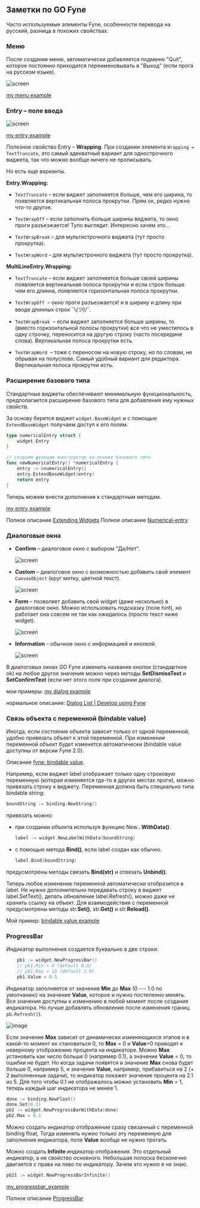 ## Заметки по GO Fyne

Часто используемые элементы Fyne, особенности перевода на русский, разница в похожих свойствах.

### Меню

После создания меню, автоматически добавляется подменю "Quit", которое постоянно приходится переименовывать в "Выход" (если прога на русском языке).

<img src="menu/img/menu.png" alt="screen"/>

[my menu example](https://github.com/annettalekto/sandbox_go_fyne/tree/main/menu)

### Entry – поле ввода

<img src="entry/img/entry.png" alt="screen"/>

[my entry example](https://github.com/annettalekto/sandbox_go_fyne/tree/main/entry)

Полезное свойство Entry – **Wrapping**. При создании элемента `Wrapping = TextTruncate`, это самый адекватный вариант для однострочного виджета, так что можно вообще ничего не прописывать. 

Но есть еще варианты.

**Entry.Wrapping:**

- `TextTruncate` – если виджет заполняется больше, чем его ширина, то появляется вертикальная полоса прокрутки. Прям ок, редко нужно что-то другое.

- `TextWrapOff` – если заполнить больше ширины виджета, то окно проги разъезжается! Тупо выглядит. Интересно зачем это...

- `TextWrapBreak` – для мультистрочного виджета (тут просто прокрутка).

- `TextWrapWord` – для мультистрочного виджета (тут просто прокрутка).

**MultiLineEntry.Wrapping:**

- `TextTruncate` – если виджет заполняется больше своей ширины появляется вертикальная полоса прокрутки и если строк больше чем его длинна, появляется горизонтальная полоса прокрутки.

- `TextWrapOff`  – окно проги разъезжается! и в ширину и длину при вводе длинных строк ¯\\_(ツ)_/¯.

- `TextWrapBreak`  – если виджет заполняется больше ширины, то (вместо горизонтальной полосы прокрутки) все что не уместилось в одну строчку, переносится на другую строку (часто посередине слова). Вертикальная полоса прокрутки есть.

- `TextWrapWord`  –  тоже с переносом на новую строку, но по словам, не обрывая на полуслове. Самый удобный вариант для редактора. Вертикальная полоса прокрутки есть.

### Расширение базового типа

Стандартные виджеты обеспечивают минимальную функциональность, предполагается расширение базового типа для добавления ему нужных свойств. 

За основу берется виджет `widget.BaseWidget` и с помощью `ExtendBaseWidget` получаем доступ к его полям.

```go
type numericalEntry struct {
    widget.Entry
}

// создаем функцию конструктор на основе базового типа 
func newNumericalEntry() *numericalEntry {
    entry := &numericalEntry{}
    entry.ExtendBaseWidget(entry)
    return entry
}
```

Теперь можем внести дополнения к стандартным методам.

[my entry example](https://github.com/annettalekto/sandbox_go_fyne/tree/main/entry)

Полное описание 
[Extending Widgets](https://developer.fyne.io/extend/extending-widgets)
Полное описание
[Numerical-entry](https://developer.fyne.io/extend/numerical-entry)

### Диалоговые окна

- **Confirm** – диалоговое окно с выбором "Да/Нет".
  
  <img src="dialog/img/dialog_confirm.PNG" alt="screen"/>

- **Custom** – диалоговое окно с возможностью добавить свой элемент `CanvasObject` (круг метку, цветной текст).
  
  <img src="dialog/img/dialog_custom.PNG" alt="screen"/>

- **Form** – позволяет добавить свой widget (даже несколько) в диалоговое окно. Можно использовать подсказку (поле hint), но работает она совсем не так как ожидалось (просто текст ниже widget).
  
  <img src="dialog/img/dialog_formitem.PNG" alt="screen"/>

- **Information** – обычное окно с информацией и кнопкой.
  
  <img src="dialog/img/dialog_information.PNG" alt="screen"/>

В диалоговых окнах GO Fyne изменить название кнопок (стандартное ok) на любое другое значение можно через методы **SetDismissText** и **SetConfirmText** (если нет этого поля при создании диалога).

мои примеры: [my dialog example](https://github.com/annettalekto/sandbox_go_fyne/tree/main/dialog)

нормальное описание: [Dialog List | Develop using Fyne](https://developer.fyne.io/explore/dialogs)

### Связь объекта с переменной (bindable value)

Иногда, если состояние объекта зависит только от одной переменной, удобно привязать объект к этой переменной. При изменении переменной объект будет изменятся автоматически (bindable value доступны от версии Fyne 2.0).

Описание [fyne: bindable value](https://developer.fyne.io/binding/).

Например, если виджет label отображает только одну строковую переменную (которая изменяется где-то в других местах проги), можно привязать строку к виджету. Переменная должна быть специально типа bindable string:

```go
boundString := binding.NewString()
```

 привязать можно:

- при создании объекта используя функцию New...**WithData()**.
  
  ```go
  label := widget.NewLabelWithData(boundString)
  ```

- с помощью метода **Bind()**, если label создан как обычно.
  
  ```go
  label.Bind(boundString)  
  ```

предусмотрены методы связать **Bind(str)** и отвязать **Unbind()**. 

Теперь любое изменение переменной автоматически отобразится в label. Не нужно дополнительно передавать строку в виджет label.SetText(), делать обновление label.Refresh(), можно даже не хранить ссылку на объект. Для взаимодействия с переменной предусмотрены методы str.**Set()**, str.**Get()** и str.**Reload()**.

Мой пример: [bindable value example](https://github.com/annettalekto/sandbox_go_fyne/blob/main/bind/main.go)

### ProgressBar

Индикатор выполнения создается буквально в две строки:

```go
    pb1 := widget.NewProgressBar()
    // pb1.Min = 0 (default 0.0)
    // pb1.Max = 10 (default 1.0)
    pb1.Value = 0.5
```

Индикатор заполняется от значения **Min** до **Max** (0 --- 1.0 по умолчанию) на значение **Value**, которое и нужно постепенно менять. Все значения доступны к изменению в любой момент после создания индикатора. Но лучше добавлять обновление после изменения границ `pb.Refresh()`).

![image](widgets\img\progress_bar.gif)

Если значение **Max** зависит от динамически изменяющихся этапов и в какой-то момент их становиться 0, то **Max** = 0 и **Value**=0 приводят к неверному отображению процента на индикаторе. Можно **Max** установить как число больше 0 (например 0.1), а значение **Value** = 0, то ошибки не будет. Но когда задачи появятся и значение **Max** снова будет больше 0, например 5, и значение **Value**, например, прибавиться на 2 (+ 2 выполненные задачи), то индикатор покажет значение процента на 2.1 из 5. Для того чтобы 0.1 не отображалось можно установить **Min** = 1, теперь каждый шаг индикатора не менее 1.

```go
done := binding.NewFloat()
done.Set(0.1)
pb2 := widget.NewProgressBarWithData(done)
pb2.Max = 0.1
```

Можно создать индикатор отображение сразу связанный с переменной binding float, Тогда изменять нужно только эту переменную для заполнения индикатора, поле **Value** вообще не нужно трогать. 

Можно создать **Infinite** индикатор отображения. Это отдельный индикатор, а не свойство основного. Небольшая полоска бесконечно двигается с права на лево по индикатору. Зачем это нужно я не знаю.

```go
pb21 := widget.NewProgressBarInfinite()
```

[my_progressbar_example](https://github.com/annettalekto/sandbox_go_fyne/tree/main/widgets)

Полное описание
[ProgressBar](https://developer.fyne.io/widget/progressbar)
